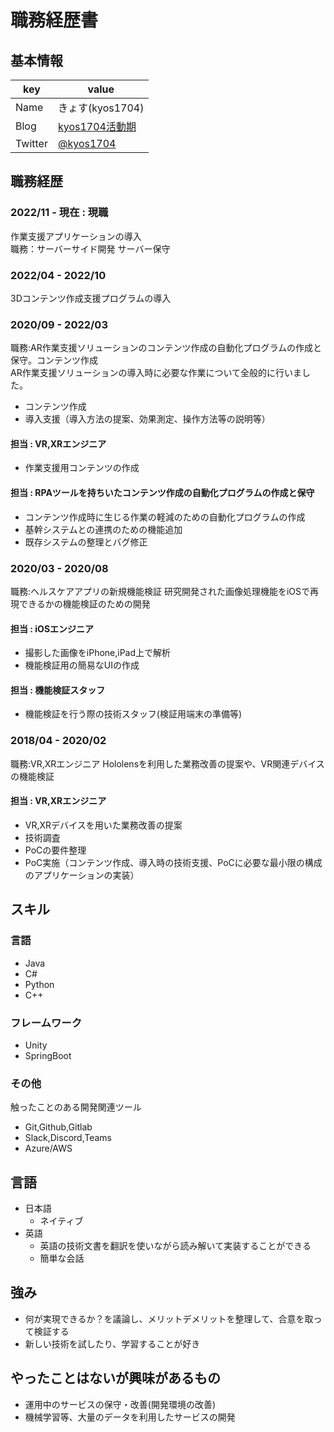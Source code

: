 # 職務経歴書

## 基本情報

|key|value|
|---|-----|
|Name|きょす(kyos1704)|
|Blog|[kyos1704活動期](https://kyos1704.hatenablog.com/)|
|Twitter|[@kyos1704](https://twitter.com/kyos1704)|



## 職務経歴

### 2022/11 - 現在 : 現職 

作業支援アプリケーションの導入  
職務：サーバーサイド開発  サーバー保守

### 2022/04 - 2022/10  

3Dコンテンツ作成支援プログラムの導入

### 2020/09 - 2022/03

職務:AR作業支援ソリューションのコンテンツ作成の自動化プログラムの作成と保守。コンテンツ作成  
AR作業支援ソリューションの導入時に必要な作業について全般的に行いました。
 - コンテンツ作成
 - 導入支援（導入方法の提案、効果測定、操作方法等の説明等）

#### 担当 : VR,XRエンジニア
  - 作業支援用コンテンツの作成

#### 担当 : RPAツールを持ちいたコンテンツ作成の自動化プログラムの作成と保守
  - コンテンツ作成時に生じる作業の軽減のための自動化プログラムの作成
  - 基幹システムとの連携のための機能追加
  - 既存システムの整理とバグ修正 


### 2020/03 - 2020/08

職務:ヘルスケアアプリの新規機能検証
研究開発された画像処理機能をiOSで再現できるかの機能検証のための開発

#### 担当 : iOSエンジニア
 - 撮影した画像をiPhone,iPad上で解析
 - 機能検証用の簡易なUIの作成

#### 担当 : 機能検証スタッフ
 - 機能検証を行う際の技術スタッフ(検証用端末の準備等)


### 2018/04 - 2020/02

職務:VR,XRエンジニア
Hololensを利用した業務改善の提案や、VR関連デバイスの機能検証

#### 担当 : VR,XRエンジニア
- VR,XRデバイスを用いた業務改善の提案
- 技術調査
- PoCの要件整理
- PoC実施（コンテンツ作成、導入時の技術支援、PoCに必要な最小限の構成のアプリケーションの実装）



## スキル
### 言語
- Java
- C#
- Python
- C++

### フレームワーク
- Unity
- SpringBoot

### その他
触ったことのある開発関連ツール
- Git,Github,Gitlab
- Slack,Discord,Teams
- Azure/AWS

## 言語

- 日本語
  - ネイティブ
- 英語
  - 英語の技術文書を翻訳を使いながら読み解いて実装することができる
  - 簡単な会話

## 強み

- 何が実現できるか？を議論し、メリットデメリットを整理して、合意を取って検証する
- 新しい技術を試したり、学習することが好き

## やったことはないが興味があるもの

- 運用中のサービスの保守・改善(開発環境の改善)  
- 機械学習等、大量のデータを利用したサービスの開発
